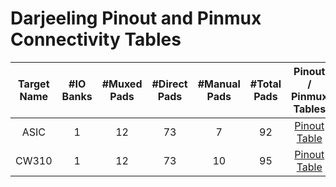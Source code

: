 # Darjeeling Pinout and Pinmux Connectivity Tables
<!--
DO NOT EDIT THIS FILE DIRECTLY.
It has been generated with the following command:
util/topgen.py -t hw/top_darjeeling/data/top_darjeeling.hjson -o hw/top_darjeeling/
-->
|  Target Name  |  #IO Banks  |  #Muxed Pads  |  #Direct Pads  |  #Manual Pads  |  #Total Pads  |      Pinout / Pinmux Tables       |
|:-------------:|:-----------:|:-------------:|:--------------:|:--------------:|:-------------:|:---------------------------------:|
|     ASIC      |      1      |      12       |       73       |       7        |      92       | [Pinout Table](./pinout_asic.md)  |
|     CW310     |      1      |      12       |       73       |       10       |      95       | [Pinout Table](./pinout_cw310.md) |
